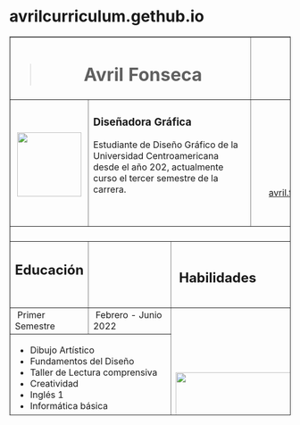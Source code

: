 # avrilcurriculum.gethub.io
<html>
<head>
<meta charset="utf-8">
<title>Documento sin título</title>
</head>

<body>
<p>
<p>
    <table width="775" height="679" border="1">
      <tbody>
        <tr>
          <td height="45" colspan="3"><blockquote>
              <h1 align="center"><strong>Avril Fonseca</strong></h1>
          </blockquote></td>
          <td align="right" width="318">&nbsp;<a href="CV/curriculum.zip">Descargar</a>&nbsp;&nbsp;</td>
        </tr>
        <tr>
          <td align= "center" width="125" height="163.438"><h3><img  src="imágenes/1x/Imagencv1-100.jpg" width="115" height="115" alt="" align= "center"/></h3></td>
          <td colspan="2"><h3><strong>Diseñadora Gráfica</strong></h3>
            <p>Estudiante de Diseño Gráfico de la Universidad Centroamericana desde el año 202, actualmente curso el tercer semestre de la carrera.&nbsp; &nbsp;&nbsp;</p>
          <p>&nbsp;</p></td>
          <td align="center"><p><strong>Avril Fonseca</strong></p>
            <p>18 años</p>
            <p>Managua&nbsp;/   Nicaragua</p>
          <p><a href="mailto:avril.fonseca14751@est.uca.edu.ni">avril.fonseca14751@est.uca.edu.ni</a></p></td>
        </tr>
        <tr>
          <td height="18" colspan="4">&nbsp;</td>
        </tr>
        <tr>
          <td align="right" height="67"><h2><strong>Educación</strong> &nbsp;</h2></td>
          <td width="167">&nbsp;</td>
          <td colspan="2"><h2>&nbsp;<strong>Habilidades</strong></h2></td>
        </tr>
        <tr>
          <td height="29">&nbsp;Primer Semestre</td>
          <td>&nbsp;Febrero - Junio 2022</td>
          <td colspan="2" rowspan="4"><img src="imágenes/habilidades.png" width="461" height="179" alt=""/></td>
        </tr>
        <tr>
          <td height="134" colspan="2"><ul>
            <li>Dibujo Artístico</li>
            <li>Fundamentos del Diseño&nbsp;</li>
            <li>Taller de Lectura comprensiva</li>
            <li>Creatividad</li>
            <li>Inglés 1</li>
            <li>Informática básica&nbsp;</li>
          </ul>          </td>
        </tr>
        <tr>
          <td height="30">&nbsp;Segundo semestre</td>
          <td>&nbsp;Agosto -Noviembre 2022</td>
        </tr>
        <tr>
          <td height="136" colspan="2"><ul>
            <li>Diseño Digital 1</li>
            <li>Teoría del Color</li>
            <li>Taller de Redacción</li>
            <li>Taller de Diseño Gráfico 1</li>
            <li>Teoría y metodología del Diseño</li>
            <li>Inglés 2</li>
          </ul>          </td>
        </tr>
      </tbody>
    </table>
  </p>
</p>
</body>
</html>
